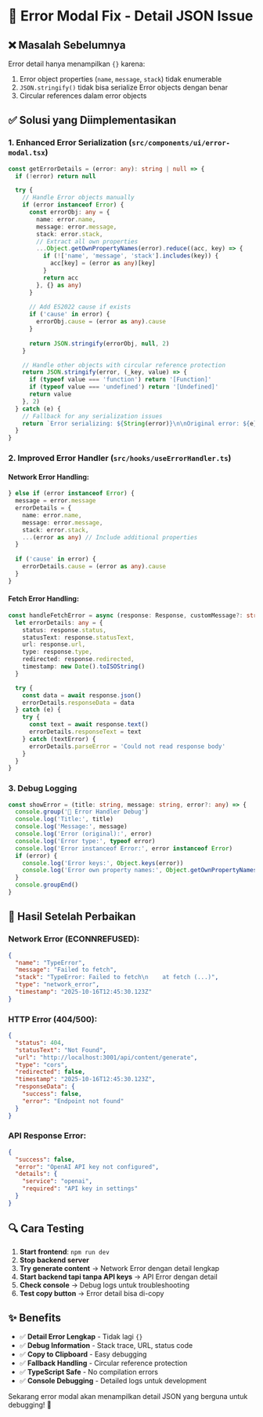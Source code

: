 # 🔧 Error Modal Fix - Detail JSON Issue

## ❌ **Masalah Sebelumnya**
Error detail hanya menampilkan `{}` karena:
1. Error object properties (`name`, `message`, `stack`) tidak enumerable
2. `JSON.stringify()` tidak bisa serialize Error objects dengan benar
3. Circular references dalam error objects

## ✅ **Solusi yang Diimplementasikan**

### 1. **Enhanced Error Serialization** (`src/components/ui/error-modal.tsx`)

```typescript
const getErrorDetails = (error: any): string | null => {
  if (!error) return null

  try {
    // Handle Error objects manually
    if (error instanceof Error) {
      const errorObj: any = {
        name: error.name,
        message: error.message,
        stack: error.stack,
        // Extract all own properties
        ...Object.getOwnPropertyNames(error).reduce((acc, key) => {
          if (!['name', 'message', 'stack'].includes(key)) {
            acc[key] = (error as any)[key]
          }
          return acc
        }, {} as any)
      }
      
      // Add ES2022 cause if exists
      if ('cause' in error) {
        errorObj.cause = (error as any).cause
      }
      
      return JSON.stringify(errorObj, null, 2)
    }

    // Handle other objects with circular reference protection
    return JSON.stringify(error, (_key, value) => {
      if (typeof value === 'function') return '[Function]'
      if (typeof value === 'undefined') return '[Undefined]'
      return value
    }, 2)
  } catch (e) {
    // Fallback for any serialization issues
    return `Error serializing: ${String(error)}\n\nOriginal error: ${e}`
  }
}
```

### 2. **Improved Error Handler** (`src/hooks/useErrorHandler.ts`)

#### Network Error Handling:
```typescript
} else if (error instanceof Error) {
  message = error.message
  errorDetails = {
    name: error.name,
    message: error.message,
    stack: error.stack,
    ...(error as any) // Include additional properties
  }
  
  if ('cause' in error) {
    errorDetails.cause = (error as any).cause
  }
}
```

#### Fetch Error Handling:
```typescript
const handleFetchError = async (response: Response, customMessage?: string) => {
  let errorDetails: any = {
    status: response.status,
    statusText: response.statusText,
    url: response.url,
    type: response.type,
    redirected: response.redirected,
    timestamp: new Date().toISOString()
  }

  try {
    const data = await response.json()
    errorDetails.responseData = data
  } catch (e) {
    try {
      const text = await response.text()
      errorDetails.responseText = text
    } catch (textError) {
      errorDetails.parseError = 'Could not read response body'
    }
  }
}
```

### 3. **Debug Logging**
```typescript
const showError = (title: string, message: string, error?: any) => {
  console.group('🚨 Error Handler Debug')
  console.log('Title:', title)
  console.log('Message:', message)
  console.log('Error (original):', error)
  console.log('Error type:', typeof error)
  console.log('Error instanceof Error:', error instanceof Error)
  if (error) {
    console.log('Error keys:', Object.keys(error))
    console.log('Error own property names:', Object.getOwnPropertyNames(error))
  }
  console.groupEnd()
}
```

## 🎯 **Hasil Setelah Perbaikan**

### Network Error (ECONNREFUSED):
```json
{
  "name": "TypeError",
  "message": "Failed to fetch", 
  "stack": "TypeError: Failed to fetch\n    at fetch (...)",
  "type": "network_error",
  "timestamp": "2025-10-16T12:45:30.123Z"
}
```

### HTTP Error (404/500):
```json
{
  "status": 404,
  "statusText": "Not Found",
  "url": "http://localhost:3001/api/content/generate",
  "type": "cors", 
  "redirected": false,
  "timestamp": "2025-10-16T12:45:30.123Z",
  "responseData": {
    "success": false,
    "error": "Endpoint not found"
  }
}
```

### API Response Error:
```json
{
  "success": false,
  "error": "OpenAI API key not configured",
  "details": {
    "service": "openai",
    "required": "API key in settings"
  }
}
```

## 🔍 **Cara Testing**

1. **Start frontend**: `npm run dev`
2. **Stop backend server** 
3. **Try generate content** → Network Error dengan detail lengkap
4. **Start backend tapi tanpa API keys** → API Error dengan detail
5. **Check console** → Debug logs untuk troubleshooting
6. **Test copy button** → Error detail bisa di-copy

## ✨ **Benefits**

- ✅ **Detail Error Lengkap** - Tidak lagi `{}`
- ✅ **Debug Information** - Stack trace, URL, status code
- ✅ **Copy to Clipboard** - Easy debugging
- ✅ **Fallback Handling** - Circular reference protection
- ✅ **TypeScript Safe** - No compilation errors
- ✅ **Console Debugging** - Detailed logs untuk development

Sekarang error modal akan menampilkan detail JSON yang berguna untuk debugging! 🎉